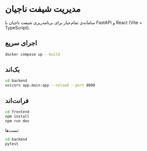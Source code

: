 # مدیریت شیفت ناجیان

سامانه‌ی تمام‌عیار برای برنامه‌ریزی شیفت ناجیان با FastAPI و React (Vite + TypeScript).

## اجرای سریع

```bash
docker compose up --build
```

## بک‌اند

```bash
cd backend
uvicorn app.main:app --reload --port 8000
```

## فرانت‌اند

```bash
cd frontend
npm install
npm run dev
```

تست‌ها:

```bash
cd backend
pytest
```
